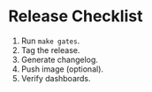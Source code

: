 # Release Checklist

1. Run `make gates`.
2. Tag the release.
3. Generate changelog.
4. Push image (optional).
5. Verify dashboards.
